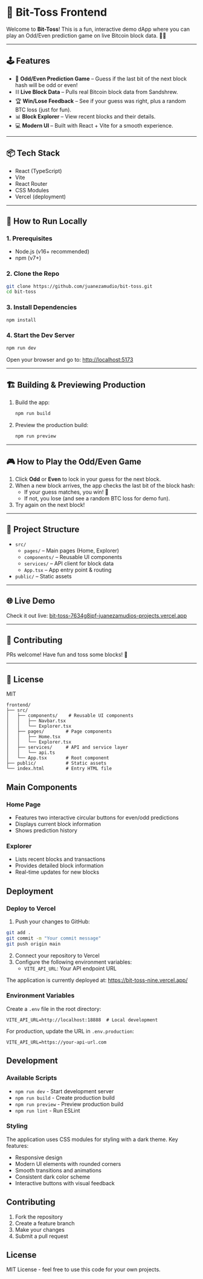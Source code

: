 # 🚀 Bit-Toss Frontend

Welcome to **Bit-Toss**! This is a fun, interactive demo dApp where you can play an Odd/Even prediction game on live Bitcoin block data. 🎲✨

---

## 🕹️ Features

- 🔮 **Odd/Even Prediction Game** – Guess if the last bit of the next block hash will be odd or even!
- ⛓️ **Live Block Data** – Pulls real Bitcoin block data from Sandshrew.
- 🏆 **Win/Lose Feedback** – See if your guess was right, plus a random BTC loss (just for fun).
- 📊 **Block Explorer** – View recent blocks and their details.
- 💻 **Modern UI** – Built with React + Vite for a smooth experience.

---

## 📦 Tech Stack

- React (TypeScript)
- Vite
- React Router
- CSS Modules
- Vercel (deployment)

---

## 🚦 How to Run Locally

### 1. Prerequisites
- Node.js (v16+ recommended)
- npm (v7+)

### 2. Clone the Repo
```bash
git clone https://github.com/juanezamudio/bit-toss.git
cd bit-toss
```

### 3. Install Dependencies
```bash
npm install
```

### 4. Start the Dev Server
```bash
npm run dev
```

Open your browser and go to: [http://localhost:5173](http://localhost:5173)

---

## 🏗️ Building & Previewing Production

1. Build the app:
   ```bash
   npm run build
   ```
2. Preview the production build:
   ```bash
   npm run preview
   ```

---

## 🎮 How to Play the Odd/Even Game
1. Click **Odd** or **Even** to lock in your guess for the next block.
2. When a new block arrives, the app checks the last bit of the block hash:
    - If your guess matches, you win! 🎉
    - If not, you lose (and see a random BTC loss for demo fun).
3. Try again on the next block!

---

## 📁 Project Structure

- `src/`
  - `pages/` – Main pages (Home, Explorer)
  - `components/` – Reusable UI components
  - `services/` – API client for block data
  - `App.tsx` – App entry point & routing
- `public/` – Static assets

---

## 🌐 Live Demo

Check it out live: [bit-toss-7634g8ipf-juanezamudios-projects.vercel.app](https://bit-toss-7634g8ipf-juanezamudios-projects.vercel.app)

---

## 🤝 Contributing
PRs welcome! Have fun and toss some blocks! 🚀

---

## 📝 License
MIT


```
frontend/
├── src/
│   ├── components/    # Reusable UI components
│   │   ├── Navbar.tsx
│   │   └── Explorer.tsx
│   ├── pages/        # Page components
│   │   ├── Home.tsx
│   │   └── Explorer.tsx
│   ├── services/     # API and service layer
│   │   └── api.ts
│   └── App.tsx       # Root component
├── public/           # Static assets
└── index.html        # Entry HTML file
```

## Main Components

### Home Page
- Features two interactive circular buttons for even/odd predictions
- Displays current block information
- Shows prediction history

### Explorer
- Lists recent blocks and transactions
- Provides detailed block information
- Real-time updates for new blocks

## Deployment

### Deploy to Vercel

1. Push your changes to GitHub:
```bash
git add .
git commit -m "Your commit message"
git push origin main
```

2. Connect your repository to Vercel
3. Configure the following environment variables:
   - `VITE_API_URL`: Your API endpoint URL

The application is currently deployed at: https://bit-toss-nine.vercel.app/

### Environment Variables

Create a `.env` file in the root directory:

```env
VITE_API_URL=http://localhost:18888  # Local development
```

For production, update the URL in `.env.production`:

```env
VITE_API_URL=https://your-api-url.com
```

## Development

### Available Scripts

- `npm run dev` - Start development server
- `npm run build` - Create production build
- `npm run preview` - Preview production build
- `npm run lint` - Run ESLint

### Styling

The application uses CSS modules for styling with a dark theme. Key features:
- Responsive design
- Modern UI elements with rounded corners
- Smooth transitions and animations
- Consistent dark color scheme
- Interactive buttons with visual feedback

## Contributing

1. Fork the repository
2. Create a feature branch
3. Make your changes
4. Submit a pull request

## License

MIT License - feel free to use this code for your own projects.

